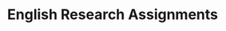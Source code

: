 ---
title: English Research Assignments
layout: assignments
description: >-
  Please use the following links to submit assignments.
intro:
  blurbs:
    - image: /img/illustrations-meeting-space.svg
      text: >
        Final Paper
      link: sks/spring2023/english-research/assignment1
    - image: /img/illustrations-meeting-space.svg
      text: >
        Research Portfolio
      disabled:
      link: sks/spring2023/english-debate/assignment2
---